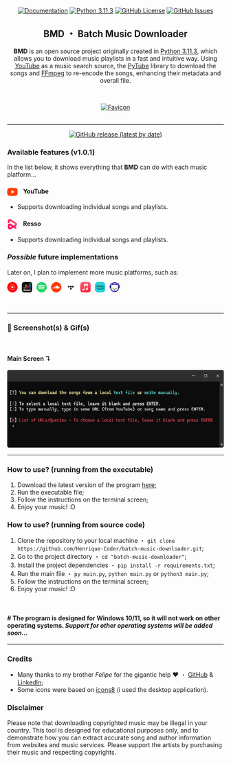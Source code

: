<p align='center'>
    <a href='https://github.com/Henrique-Coder/batch-music-downloader/blob/main/README.md'>
        <img src='https://img.shields.io/badge/DOCS-soon...-lightgray?style=for-the-badge' alt='Documentation'></a>
    <a href='https://www.python.org/downloads/release/python-3113/'>
        <img src='https://img.shields.io/badge/Python-3.11.3-blue?style=for-the-badge&logo=python' alt='Python 3.11.3'></a>
    <a href='https://opensource.org/license/mit/'>
        <img src='https://img.shields.io/github/license/Henrique-Coder/batch-music-downloader?style=for-the-badge&logo=github&color=blue' alt='GitHub License'></a>
    <a href='https://github.com/Henrique-Coder/batch-music-downloader/issues'>
        <img src='https://img.shields.io/github/issues/Henrique-Coder/batch-music-downloader?style=for-the-badge&logo=github&color=blue' alt='GitHub Issues'></a>


<center>

## BMD ・ Batch Music Downloader
</center>

 <center>

**BMD** is an open source project originally created in [Python 3.11.3](https://www.python.org/downloads/release/python-3113/), which allows you to download music playlists in a fast and intuitive way. Using [YouTube](https://www.youtube.com/) as a music search source, the [PyTube](https://pytube.io/en/latest/) library to download the songs and [FFmpeg](https://ffmpeg.org/) to re-encode the songs, enhancing their metadata and overall file.
</center>


<br>
<p align='center'>
    <a href='https://github.com/Henrique-Coder/batch-music-downloader'>
        <img src='favicon.ico' width='72' height='72' alt='Favicon'></a>
<br><br>


---
<p align='center'>
  <a href='https://github.com/Henrique-Coder/batch-music-downloader/releases/latest'>
    <img src='https://img.shields.io/github/v/release/Henrique-Coder/batch-music-downloader?color=red&style=for-the-badge' alt='GitHub release (latest by date)'></a><p>

### Available features (v1.0.1)
In the list below, it shows everything that **BMD** can do with each music platform...

#### <img align="left" width="24" height="24" src="github_assets/music_platforms/youtube.png" alt="YouTube">ㅤYouTube
- Supports downloading individual songs and playlists.

#### <img align="left" width="24" height="24" src="github_assets/music_platforms/resso.png" alt="Spotify">ㅤResso
- Supports downloading individual songs and playlists.

### _Possible_ future implementations
Later on, I plan to implement more music platforms, such as:

<p align='left'>
    <img src="github_assets/music_platforms/youtube_music.png" alt="YouTube Music" style="display:inline-block; width:24px; height:24px; margin-right: 6px;">
    <img src="github_assets/music_platforms/deezer.png" alt="Deezer" style="display:inline-block; width:24px; height:24px; margin-right: 6px;">
    <img src="github_assets/music_platforms/spotify.png" alt="Spotify" style="display:inline-block; width:24px; height:24px; margin-right: 6px;">
    <img src="github_assets/music_platforms/soundcloud.png" alt="Soundcloud" style="display:inline-block; width:24px; height:24px; margin-right: 6px;">
    <img src="github_assets/music_platforms/tidal.png" alt="Tidal" style="display:inline-block; width:24px; height:24px; margin-right: 6px;">
    <img src="github_assets/music_platforms/apple_music.png" alt="Apple Music" style="display:inline-block; width:24px; height:24px; margin-right: 6px;">
    <img src="github_assets/music_platforms/amazon_music.png" alt="Amazon Music" style="display:inline-block; width:24px; height:24px; margin-right: 6px;">
    <img src="github_assets/music_platforms/napster.png" alt="Napster" style="display:inline-block; width:24px; height:24px; margin-right: 6px;">
</p>
<br>

---
### 📸 Screenshot(s) & Gif(s)
<br>

#### Main Screen ↴
<p align='left'>
  <img src='github_assets/media_content/main_screen.png' alt='Main Screen' width="560" height="180"></p>

---
### How to use? (running from the executable)
1. Download the latest version of the program [here](https://github.com/Henrique-Coder/batch-music-downloader/releases);
2. Run the executable file;
3. Follow the instructions on the terminal screen;
4. Enjoy your music! :D

### How to use? (running from source code)
1. Clone the repository to your local machine ・ `git clone https://github.com/Henrique-Coder/batch-music-downloader.git`;
2. Go to the project directory ・ `cd "batch-music-downloader"`;
3. Install the project dependencies ・ `pip install -r requirements.txt`;
4. Run the main file ・ `py main.py`, `python main.py` or `python3 main.py`;
5. Follow the instructions on the terminal screen;
6. Enjoy your music! :D

<br>

#### **# The program is designed for Windows 10/11, so it will not work on other operating systems. _Support for other operating systems will be added soon..._**

---
### Credits
- Many thanks to my brother _Felipe_ for the gigantic help ❤️ ・ [GitHub](https://github.com/cidadedolag) & [LinkedIn](https://www.linkedin.com/in/cidadedolag/);
- Some icons were based on [icons8](https://icons8.com/icons) (i used the desktop application).

### Disclaimer
Please note that downloading copyrighted music may be illegal in your country. This tool is designed for educational purposes only, and to demonstrate how you can extract accurate song and author information from websites and music services. Please support the artists by purchasing their music and respecting copyrights.
